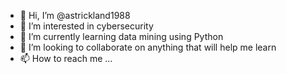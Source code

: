 - 👋 Hi, I’m @astrickland1988
- 👀 I’m interested in cybersecurity
- 🌱 I’m currently learning data mining using Python
- 💞️ I’m looking to collaborate on anything that will help me learn
- 📫 How to reach me ...

<!---
astrickland1988/astrickland1988 is a ✨ special ✨ repository because its `README.md` (this file) appears on your GitHub profile.
You can click the Preview link to take a look at your changes.
--->
